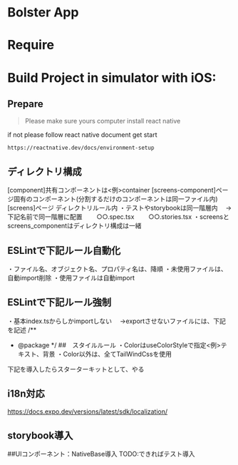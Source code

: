 # Bolster App

# Require

# Build Project in simulator with iOS:

## Prepare

> Please make sure yours computer install react native

if not please follow react native document get start

```
https://reactnative.dev/docs/environment-setup
```

## ディレクトリ構成
[component]共有コンポーネントは<例>container
[screens-component]ページ固有のコンポーネント(分割するだけのコンポーネントは同一ファイル内)
[screens]ページ
ディレクトリルール内
・テストやstorybookは同一階層内
　→下記名前で同一階層に配置
　　○○.spec.tsx
　　○○.stories.tsx
・screensとscreens_componentはディレクトリ構成は一緒

## ESLintで下記ルール自動化
・ファイル名、オブジェクト名、プロパティ名は、降順
・未使用ファイルは、自動import削除
・使用ファイルは自動import
## ESLintで下記ルール強制
・基本index.tsからしかimportしない
　→exportさせないファイルには、下記を記述
/**
 * @package
 */
##　スタイルルール
・ColorはuseColorStyleで指定<例>テキスト、背景
・Color以外は、全てTailWindCssを使用

下記を導入したらスターターキットとして、やる
## i18n対応

https://docs.expo.dev/versions/latest/sdk/localization/

## storybook導入

##UIコンポーネント：NativeBase導入
TODO:できればテスト導入